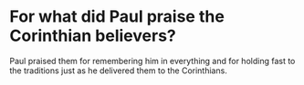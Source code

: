 # For what did Paul praise the Corinthian believers?

Paul praised them for remembering him in everything and for holding fast to the traditions just as he delivered them to the Corinthians.
